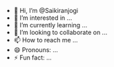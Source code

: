 - 👋 Hi, I’m @Saikiranjogi
- 👀 I’m interested in ...
- 🌱 I’m currently learning ...
- 💞️ I’m looking to collaborate on ...
- 📫 How to reach me ...
- 😄 Pronouns: ...
- ⚡ Fun fact: ...

<!---
Saikiranjogi/Saikiranjogi is a ✨ special ✨ repository because its `README.md` (this file) appears on your GitHub profile.
You can click the Preview link to take a look at your changes.
--->
